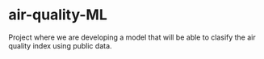 # air-quality-ML
Project where we are developing a model that will be able to clasify the air quality index using public data.
